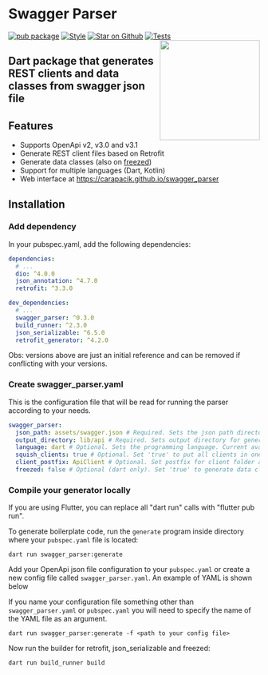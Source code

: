 # Swagger Parser
[![pub package](https://img.shields.io/pub/v/swagger_parser.svg)](https://pub.dev/packages/swagger_parser)
[![Style](https://img.shields.io/badge/style-carapacik_lints-40c4ff.svg)](https://pub.dev/packages/carapacik_lints)
[![Star on Github](https://img.shields.io/github/stars/Carapacik/swagger_parser.svg?style=flat&logo=github&colorB=deeppink&label=stars)](https://github.com/Carapacik/swagger_parser)
[![Tests](https://github.com/Carapacik/swagger_parser/actions/workflows/tests.yml/badge.svg?branch=main)](https://github.com/Carapacik/swagger_parser/actions/workflows/tests.yml)
<a href="https://omega-r.com/"><img src="https://raw.githubusercontent.com/Carapacik/swagger_parser/main/.github/readme/omega_logo.png" width="200" align="right"/></a>

## Dart package that generates REST clients and data classes from swagger json file

## Features

- Supports OpenApi v2, v3.0 and v3.1
- Generate REST client files based on Retrofit
- Generate data classes (also on [freezed](https://pub.dev/packages/freezed))
- Support for multiple languages (Dart, Kotlin)
- Web interface at https://carapacik.github.io/swagger_parser

## Installation

### Add dependency

In your pubspec.yaml, add the following dependencies:

```yaml
dependencies:
  # ...
  dio: ^4.0.0
  json_annotation: ^4.7.0
  retrofit: ^3.3.0

dev_dependencies:
  # ...
  swagger_parser: ^0.3.0
  build_runner: ^2.3.0
  json_serializable: ^6.5.0
  retrofit_generator: ^4.2.0
```

Obs: versions above are just an initial reference and can be removed if conflicting with your versions.

### Create swagger_parser.yaml

This is the configuration file that will be read for running the parser according to your needs.

```yaml
swagger_parser:
  json_path: assets/swagger.json # Required. Sets the json path directory for api definition. This is just a suggestion for path
  output_directory: lib/api # Required. Sets output directory for generated files (api clients and models)
  language: dart # Optional. Sets the programming language. Current available languages are: dart, kotlin. Default: dart
  squish_clients: true # Optional. Set 'true' to put all clients in one folder. Default: false
  client_postfix: ApiClient # Optional. Set postfix for client folder and Class. Works if there is only a single class or squish is true. Default: Client
  freezed: false # Optional (dart only). Set 'true' to generate data classes using freezed package. Default: false
```

### Compile your generator locally

If you are using Flutter, you can replace all "dart run" calls with "flutter pub run".

To generate boilerplate code, run the `generate` program inside directory where your `pubspec.yaml` file is located:
```shell
dart run swagger_parser:generate
```

Add your OpenApi json file configuration to your `pubspec.yaml` or create a new config file called `swagger_parser.yaml`.
An example of YAML is shown below

If you name your configuration file something other than `swagger_parser.yaml` or `pubspec.yaml` 
you will need to specify the name of the YAML file as an argument.

```shell
dart run swagger_parser:generate -f <path to your config file>
```

Now run the builder for retrofit, json_serializable and freezed:

```shell
dart run build_runner build
```
